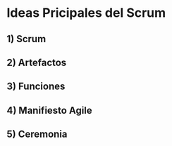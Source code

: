 # Ideas Pricipales del Scrum

## 1) Scrum

## 2) Artefactos

## 3) Funciones

## 4) Manifiesto Agile

## 5) Ceremonia
